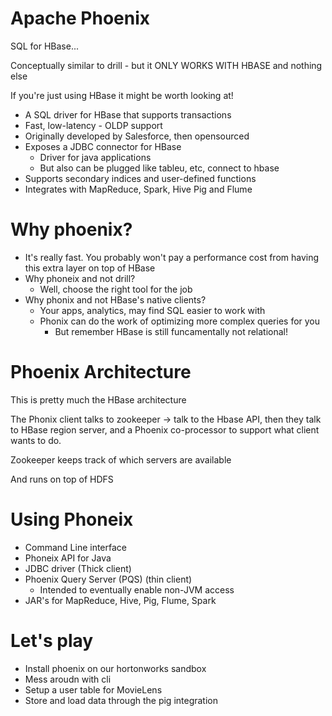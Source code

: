 # Apache Phoenix

SQL for HBase...

Conceptually similar to drill - but it ONLY WORKS WITH HBASE and nothing else

If you're just using HBase it might be worth looking at!

* A SQL driver for HBase that supports transactions
* Fast, low-latency - OLDP support
* Originally developed by Salesforce, then opensourced
* Exposes a JDBC connector for HBase
    - Driver for java applications
    - But also can be plugged like tableu, etc, connect to hbase
* Supports secondary indices and user-defined functions
* Integrates with MapReduce, Spark, Hive Pig and Flume

# Why phoenix?

* It's really fast. You probably won't pay a performance cost from having this extra layer on top of HBase
* Why phoneix and not drill?
    - Well, choose the right tool for the job
* Why phonix and not HBase's native clients?
    - Your apps, analytics, may find SQL easier to work with
    - Phonix can do the work of optimizing more complex queries for you
        + But remember HBase is still funcamentally not relational!

# Phoenix Architecture

This is pretty much the HBase architecture

The Phonix client talks to zookeeper -> talk to the Hbase API, then they talk to HBase region server, and a Phoenix co-processor to support what client wants to do.

Zookeeper keeps track of which servers are available

And runs on top of HDFS

# Using Phoneix

* Command Line interface
* Phoneix API for Java
* JDBC driver (Thick client)
* Phoenix Query Server (PQS) (thin client)
    - Intended to eventually enable non-JVM access
* JAR's for MapReduce, Hive, Pig, Flume, Spark

# Let's play

* Install phoenix on our hortonworks sandbox
* Mess aroudn with cli
* Setup a user table for MovieLens
* Store and load data through the pig integration



